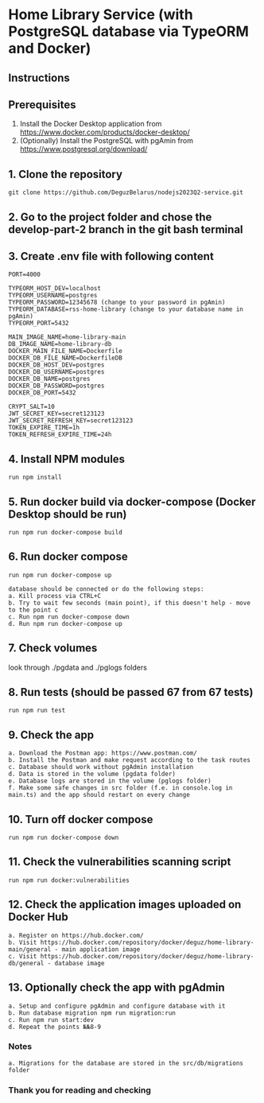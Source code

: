 # Home Library Service (with PostgreSQL database via TypeORM and Docker)

## Instructions

## Prerequisites

1. Install the Docker Desktop application from <https://www.docker.com/products/docker-desktop/>
2. (Optionally) Install the PostgreSQL with pgAmin from <https://www.postgresql.org/download/>

## 1. Clone the repository

```plaintext
git clone https://github.com/DeguzBelarus/nodejs2023Q2-service.git
```

## 2. Go to the project folder and chose the develop-part-2 branch in the git bash terminal

## 3. Create .env file with following content

```plaintext
PORT=4000

TYPEORM_HOST_DEV=localhost
TYPEORM_USERNAME=postgres
TYPEORM_PASSWORD=12345678 (change to your password in pgAmin)
TYPEORM_DATABASE=rss-home-library (change to your database name in pgAmin)
TYPEORM_PORT=5432

MAIN_IMAGE_NAME=home-library-main
DB_IMAGE_NAME=home-library-db
DOCKER_MAIN_FILE_NAME=Dockerfile
DOCKER_DB_FILE_NAME=DockerfileDB
DOCKER_DB_HOST_DEV=postgres
DOCKER_DB_USERNAME=postgres
DOCKER_DB_NAME=postgres
DOCKER_DB_PASSWORD=postgres
DOCKER_DB_PORT=5432

CRYPT_SALT=10
JWT_SECRET_KEY=secret123123
JWT_SECRET_REFRESH_KEY=secret123123
TOKEN_EXPIRE_TIME=1h
TOKEN_REFRESH_EXPIRE_TIME=24h
```

## 4. Install NPM modules

```plaintext
run npm install
```

## 5. Run docker build via docker-compose (Docker Desktop should be run)

```plaintext
run npm run docker-compose build
```

## 6. Run docker compose

```plaintext
run npm run docker-compose up

database should be connected or do the following steps:
a. Kill process via CTRL+C
b. Try to wait few seconds (main point), if this doesn't help - move to the point c
c. Run npm run docker-compose down
d. Run npm run docker-compose up
```

## 7. Check volumes

look through ./pgdata and ./pglogs folders

## 8. Run tests (should be passed 67 from 67 tests)

```plaintext
run npm run test
```

## 9. Check the app

```plaintext
a. Download the Postman app: https://www.postman.com/
b. Install the Postman and make request according to the task routes
c. Database should work without pgAdmin installation
d. Data is stored in the volume (pgdata folder)
e. Database logs are stored in the volume (pglogs folder)
f. Make some safe changes in src folder (f.e. in console.log in main.ts) and the app should restart on every change
```

## 10. Turn off docker compose

```plaintext
run npm run docker-compose down
```

## 11. Check the vulnerabilities scanning script

```plaintext
run npm run docker:vulnerabilities
```

## 12. Check the application images uploaded on Docker Hub

```plaintext
a. Register on https://hub.docker.com/
b. Visit https://hub.docker.com/repository/docker/deguz/home-library-main/general - main application image
c. Visit https://hub.docker.com/repository/docker/deguz/home-library-db/general - database image
```

## 13. Optionally check the app with pgAdmin

```plaintext
a. Setup and configure pgAdmin and configure database with it
b. Run database migration npm run migration:run
c. Run npm run start:dev
d. Repeat the points №№8-9
```

### Notes

```plaintext
a. Migrations for the database are stored in the src/db/migrations folder 
```

### Thank you for reading and checking
